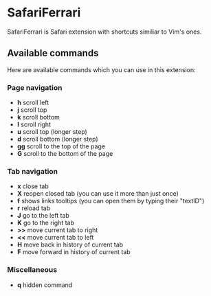 # SafariFerrari

SafariFerrari is Safari extension with shortcuts similiar to Vim's ones.

## Available commands

Here are available commands which you can use in this extension:

### Page navigation

* **h** scroll left
* **j** scroll top
* **k** scroll bottom
* **l** scroll right
* **u** scroll top (longer step)
* **d** scroll bottom (longer step)
* **gg** scroll to the top of the page
* **G** scroll to the bottom of the page

### Tab navigation

* **x** close tab
* **X** reopen closed tab (you can use it more than just once)
* **f** shows links tooltips (you can open them by typing their "textID")
* **r** reload tab
* **J** go to the left tab
* **K** go to the right tab
* **>>** move current tab to right
* **<<** move current tab to left
* **H** move back in history of current tab
* **F** move forward in history of current tab

### Miscellaneous

* **q** hidden command

